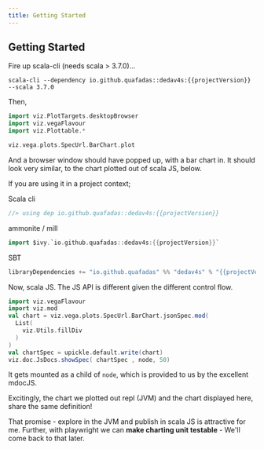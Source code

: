 ```yaml
---
title: Getting Started
---
```


## Getting Started

Fire up scala-cli (needs scala > 3.7.0)...
```shell
scala-cli --dependency io.github.quafadas::dedav4s:{{projectVersion}} --scala 3.7.0
```
Then,

```scala sc:nocompile
import viz.PlotTargets.desktopBrowser
import viz.vegaFlavour
import viz.Plottable.*

viz.vega.plots.SpecUrl.BarChart.plot
```
And a browser window should have popped up, with a bar chart in. It should look very similar, to the chart plotted out of scala JS, below.

If you are using it in a project context;

Scala cli

```scala sc:nocompile
//> using dep io.github.quafadas::dedav4s:{{projectVersion}}
```

ammonite / mill
```scala sc:nocompile
import $ivy.`io.github.quafadas::dedav4s:{{projectVersion}}`
```
SBT
```scala sc:nocompile
libraryDependencies += "io.github.quafadas" %% "dedav4s" % "{{projectVersion}}"
```

Now, scala JS. The JS API is different given the different control flow.

```scala mdoc:js sc:nocompile
import viz.vegaFlavour
import viz.mod
val chart = viz.vega.plots.SpecUrl.BarChart.jsonSpec.mod(
  List(
    viz.Utils.fillDiv
  )
)
val chartSpec = upickle.default.write(chart)
viz.doc.JsDocs.showSpec( chartSpec , node, 50)
```
It gets mounted as a child of `node`, which is provided to us by the excellent mdocJS.

Excitingly, the chart we plotted out repl (JVM) and the chart displayed here, share the same definition!

That promise - explore in the JVM and publish in scala JS is attractive for me. Further, with playwright we can **make charting unit testable** - We'll come back to that later.

<script src="../js/refresh.js"></script>